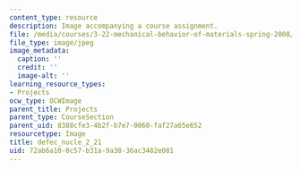 ```yaml
---
content_type: resource
description: Image accompanying a course assignment.
file: /media/courses/3-22-mechanical-behavior-of-materials-spring-2008/72ab6a100c57b31a9a3836ac3482e081_defec_nucle_2_21.jpg
file_type: image/jpeg
image_metadata:
  caption: ''
  credit: ''
  image-alt: ''
learning_resource_types:
- Projects
ocw_type: OCWImage
parent_title: Projects
parent_type: CourseSection
parent_uid: 8388cfe3-4b2f-b7e7-0060-faf27a65e652
resourcetype: Image
title: defec_nucle_2_21
uid: 72ab6a10-0c57-b31a-9a38-36ac3482e081
---
```


